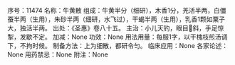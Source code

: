 序号：11474
名称：牛黄散
组成：牛黄半分（细研），木香1分，羌活半两，白僵蚕半两（生用），朱砂半两（细研，水飞过），干蝎半两（生用），乳香1颗如粟子大，独活半两。
出处：《圣惠》卷八十五。
主治：小儿天钓，眼目斜，手足惊掣，发歇不定。
加减：None
功效：None
用法用量：每服1字，以干槐枝煎汤调下，不拘时候。
制备方法：上为细散，都研令匀。
临床应用：None
各家论述：None
用药禁忌：None
附注：None

